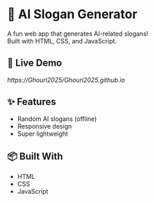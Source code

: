 # 🤖 AI Slogan Generator

A fun web app that generates AI-related slogans!  
Built with HTML, CSS, and JavaScript.

## 🚀 Live Demo
*https://Ghouri2025/Ghouri2025.github.io*

## ✨ Features
- Random AI slogans (offline)
- Responsive design
- Super lightweight

## 📦 Built With
- HTML
- CSS
- JavaScript
